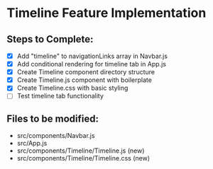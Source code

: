 # Timeline Feature Implementation

## Steps to Complete:
- [x] Add "timeline" to navigationLinks array in Navbar.js
- [x] Add conditional rendering for timeline tab in App.js
- [x] Create Timeline component directory structure
- [x] Create Timeline.js component with boilerplate
- [x] Create Timeline.css with basic styling
- [ ] Test timeline tab functionality

## Files to be modified:
- src/components/Navbar.js
- src/App.js
- src/components/Timeline/Timeline.js (new)
- src/components/Timeline/Timeline.css (new)
